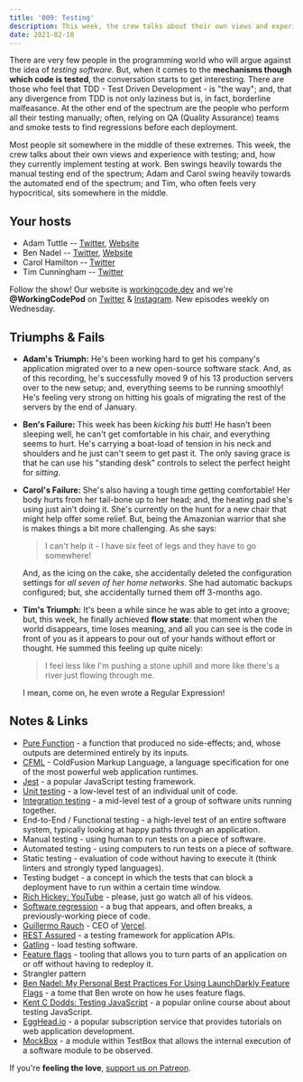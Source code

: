 ```yaml
---
title: '009: Testing'
description: This week, the crew talks about their own views and experience with testing; and, how they currently implement testing at work.
date: 2021-02-10
---
```


<script async defer onload="redcircleIframe();" src="https://api.podcache.net/embedded-player/sh/30227421-bc27-45c2-bfb4-861def7dd4cc/ep/549813fe-c15f-421b-935a-9b2804125d1e"></script><div class="redcirclePlayer-549813fe-c15f-421b-935a-9b2804125d1e"></div>

There are very few people in the programming world who will argue against the idea of _testing software_. But, when it comes to the **mechanisms though which code is tested**, the conversation starts to get interesting. There are those who feel that TDD - Test Driven Development - is "the way"; and, that any divergence from TDD is not only laziness but is, in fact, borderline malfeasance. At the other end of the spectrum are the people who perform all their testing manually; often, relying on QA (Quality Assurance) teams and smoke tests to find regressions before each deployment.

Most people sit somewhere in the middle of these extremes. This week, the crew talks about their own views and experience with testing; and, how they currently implement testing at work. Ben swings heavily towards the manual testing end of the spectrum; Adam and Carol swing heavily towards the automated end of the spectrum; and Tim, who often feels very hypocritical, sits somewhere in the middle.

## Your hosts
- Adam Tuttle -- [Twitter](https://twitter.com/adamtuttle), [Website](https://adamtuttle.codes)
- Ben Nadel -- [Twitter](https://twitter.com/bennadel), [Website](https://www.bennadel.com/)
- Carol Hamilton -- [Twitter](https://twitter.com/k_Roll242)
- Tim Cunningham -- [Twitter](https://twitter.com/timcunningham71)

Follow the show! Our website is [workingcode.dev](https://workingcode.dev) and we're **@WorkingCodePod** on [Twitter](https://twitter.com/workingcodepod) & [Instagram](https://instagram.com/workingcodepod). New episodes weekly on Wednesday.

## Triumphs & Fails

* **Adam's Triumph:** He's been working hard to get his company's application migrated over to a new open-source software stack. And, as of this recording, he's successfully moved 9 of his 13 production servers over to the new setup; and, everything seems to be running smoothly! He's feeling very strong on hitting his goals of migrating the rest of the servers by the end of January.

* **Ben's Failure:** This week has been _kicking his butt_! He hasn't been sleeping well, he can't get comfortable in his chair, and everything seems to hurt. He's carrying a boat-load of tension in his neck and shoulders and he just can't seem to get past it. The only saving grace is that he can use his "standing desk" controls to select the perfect height for _sitting_.

* **Carol's Failure:** She's also having a tough time getting comfortable! Her body hurts from her tail-bone up to her head; and, the heating pad she's using just ain't doing it. She's currently on the hunt for a new chair that might help offer some relief. But, being the Amazonian warrior that she is makes things a bit more challenging. As she says:

  > I can't help it - I have six feet of legs and they have to go somewhere!

  And, as the icing on the cake, she accidentally deleted the configuration settings for _all seven of her home networks_. She had automatic backups configured; but, she accidentally turned them off 3-months ago.

* **Tim's Triumph:** It's been a while since he was able to get into a groove; but, this week, he finally achieved **flow state**: that moment when the world disappears, time loses meaning, and all you can see is the code in front of you as it appears to pour out of your hands without effort or thought. He summed this feeling up quite nicely:

  > I feel less like I'm pushing a stone uphill and more like there's a river just flowing through me.

  I mean, come on, he even wrote a Regular Expression!

## Notes & Links

* [Pure Function](https://en.wikipedia.org/wiki/Pure_function) - a function that produced no side-effects; and, whose outputs are determined entirely by its inputs.
* [CFML](https://www.lucee.org/) - ColdFusion Markup Language, a language specification for one of the most powerful web application runtimes.
* [Jest](https://jestjs.io/) - a popular JavaScript testing framework.
* [Unit testing](https://en.wikipedia.org/wiki/Unit_testing) - a low-level test of an individual unit of code.
* [Integration testing](https://en.wikipedia.org/wiki/Integration_testing) - a mid-level test of a group of software units running together.
* End-to-End / Functional testing - a high-level test of an entire software system, typically looking at happy paths through an application.
* Manual testing - using human to run tests on a piece of software.
* Automated testing - using computers to run tests on a piece of software.
* Static testing - evaluation of code without having to execute it (think linters and strongly typed languages).
* Testing budget - a concept in which the tests that can block a deployment have to run within a certain time window.
* [Rich Hickey: YouTube](https://www.youtube.com/results?search_query=rich+hickey) - please, just go watch all of his videos.
* [Software regression](https://en.wikipedia.org/wiki/Software_regression) - a bug that appears, and often breaks, a previously-working piece of code.
* [Guillermo Rauch](https://rauchg.com/) - CEO of [Vercel](https://vercel.com/).
* [REST Assured](https://rest-assured.io/) - a testing framework for application APIs.
* [Gatling](https://gatling.io/) - load testing software.
* [Feature flags](https://launchdarkly.com/features/feature-flags/) - tooling that allows you to turn parts of an application on or off without having to redeploy it.
* Strangler pattern
* [Ben Nadel: My Personal Best Practices For Using LaunchDarkly Feature Flags](https://www.bennadel.com/blog/3766-my-personal-best-practices-for-using-launchdarkly-feature-flags.htm) - a tome that Ben wrote on how he uses feature flags.
* [Kent C Dodds: Testing JavaScript](https://testingjavascript.com/) - a popular online course about about testing JavaScript.
* [EggHead.io](https://egghead.io/) - a popular subscription service that provides tutorials on web application development.
* [MockBox](https://testbox.ortusbooks.com/mocking/mockbox) - a module within TestBox that allows the internal execution of a software module to be observed.

If you're **feeling the love**, [support us on Patreon][working-code-patreon].

[working-code]: https://workingcode.dev/
[working-code-instagram]: https://www.instagram.com/workingcodepod/
[working-code-patreon]: https://www.patreon.com/workingcodepod
[working-code-twitter]: https://twitter.com/WorkingCodePod
